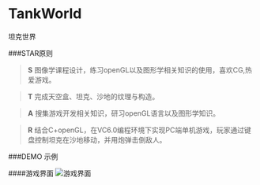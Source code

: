 # TankWorld
坦克世界

###STAR原则

> **S** 图像学课程设计，练习openGL以及图形学相关知识的使用，喜欢CG,热爱游戏。 

> **T** 完成天空盒、坦克、沙地的纹理与构造。 

> **A** 搜集游戏开发相关知识，研习openGL语言以及图形学知识。

> **R** 结合C+openGL，在VC6.0编程环境下实现PC端单机游戏，玩家通过键盘控制坦克在沙地移动，并用炮弹击倒敌人。


###DEMO 示例

####游戏界面
![游戏界面](https://github.com/zhmvictor/TankWorld/blob/master/shouye.jpg)
